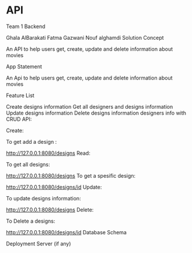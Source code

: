# API
Team 1 Backend

Ghala AlBarakati
Fatma Gazwani
Nouf alghamdi
Solution Concept

An API to help users get, create, update and delete information about movies

App Statement

An Api to help users get, create, update and delete information about movies

Feature List

Create designs information
Get all designers and designs information
Update designs information
Delete designs information
designers info with CRUD API:

Create:

To get add a design :

http://127.0.0.1:8080/designs
Read:

To get all designs:

http://127.0.0.1:8080/designs
To get a spesific design:

http://127.0.0.1:8080/designs/id
Update:

To update designs information:

http://127.0.0.1:8080/designs
Delete:

To Delete a designs:

http://127.0.0.1:8080/designs/id
Database Schema

Deployment Server (if any)
